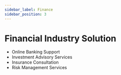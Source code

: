 ```yaml
---
sidebar_label: Finance
sidebar_position: 3
---
```


# Financial Industry Solution

- Online Banking Support
- Investment Advisory Services
- Insurance Consultation
- Risk Management Services 